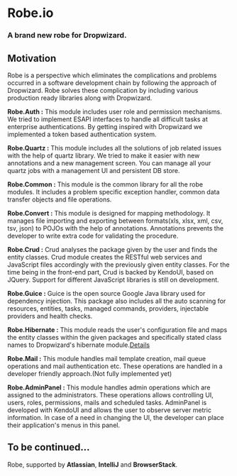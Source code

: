 # Robe.io

### A brand new robe for Dropwizard.
Motivation
-------------------------------
Robe is a perspective which eliminates the complications and problems occurred in a software development chain by following the approach of Dropwizard.
Robe solves these complication by including various production ready libraries along with Dropwizard.

**Robe.Auth :** This module includes user role and permission mechanisms. We tried to implement ESAPI interfaces to handle all difficult tasks at enterprise authentications. By getting inspired with Dropwizard we implemented a token based authentication system. 

**Robe.Quartz :** This module includes all the solutions of job related issues with the help of quartz library. We tried to make it easier with new annotations and a new management screen. You can manage all your quartz jobs with a management UI and persistent DB store.

**Robe.Common :** This module is the common library for all the robe modules. It includes a problem specific exception handler, common data transfer objects and file operations.

**Robe.Convert :** This module is designed for mapping methodology. It manages file importing and exporting between formats(xls, xlsx, xml, csv, tsv, json) to POJOs with the help of annotations. Annotations prevents the developer to write extra code for validating the procedure. 

**Robe.Crud :** Crud analyses the package given by the user and finds the entity classes. Crud module creates the RESTful web services and JavaScript files accordingly with the previously given entity classes. For the time being in the front-end part, Crud is backed by KendoUI, based on JQuery. Support for different JavaScript libraries is still on development.

**Robe.Guice :** Guice is the open source Google Java library used for dependency injection. This package also includes all the auto scanning for resources, entities, tasks, managed commands, providers, injectable providers and health checks.

**Robe.Hibernate :**  This module reads the user's configuration file and maps the entity classes within the given packages and specifically stated class names to Dropwizard's hibernate module.[Details](./docs/en/modules/robe-hibernate.md)

**Robe.Mail :** This module handles mail template creation, mail queue operations and mail authentication etc. These operations are handled in a developer friendly approach.(Not fully implemented yet)
 

**Robe.AdminPanel :** This module handles admin operations which are assigned to the administrators. These operations allows controlling UI, users, roles, permissions, mails and scheduled tasks. AdminPanel is developed with KendoUI and allows the user to observe server metric information. In case of a need in changing the UI, the developer can place their application's menus in this panel. 

To be continued...
-------------------------------


Robe, supported by **Atlassian**, **IntelliJ** and **BrowserStack**.
